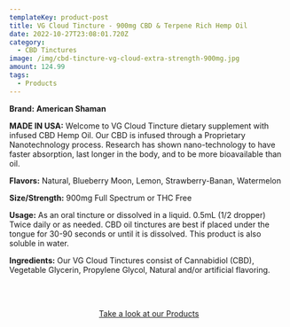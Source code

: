 ```yaml
---
templateKey: product-post
title: VG Cloud Tincture - 900mg CBD & Terpene Rich Hemp Oil
date: 2022-10-27T23:08:01.720Z
category:
  - CBD Tinctures
image: /img/cbd-tincture-vg-cloud-extra-strength-900mg.jpg
amount: 124.99
tags:
  - Products
---
```

**Brand:** **American Shaman**

**MADE IN USA:** Welcome to VG Cloud Tincture dietary supplement with infused CBD Hemp Oil. Our CBD is infused through a Proprietary Nanotechnology process. Research has shown nano-technology to have faster absorption, last longer in the body, and to be more bioavailable than oil.

**Flavors:** Natural, Blueberry Moon, Lemon, Strawberry-Banan, Watermelon

**Size/Strength:** 900mg Full Spectrum or THC Free

**Usage:** As an oral tincture or dissolved in a liquid. 0.5mL (1/2 dropper) Twice daily or as needed. CBD oil tinctures are best if placed under the tongue for 30-90 seconds or until it is dissolved.  This product is also soluble in water.

**Ingredients:** Our VG Cloud Tinctures consist of Cannabidiol (CBD), Vegetable Glycerin, Propylene Glycol, Natural and/or artificial flavoring.

<br><br>

<Center><a class="link-view-more-products" target="_blank" href="https://capitalamericanshaman.com/products">Take a look at our Products</a></Center>
